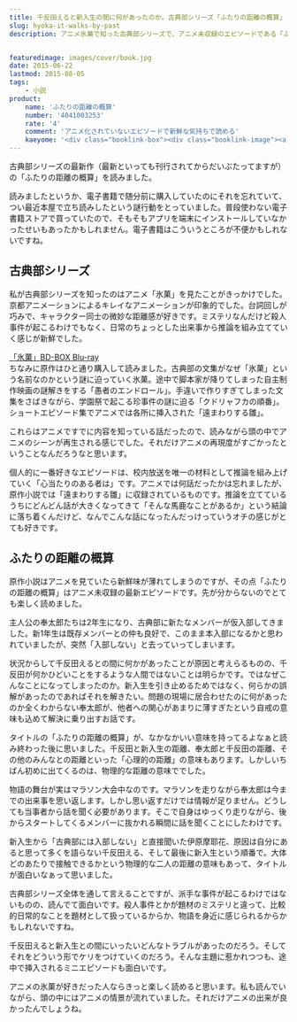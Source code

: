 ```yaml
---
title: 千反田えると新入生の間に何があったのか。古典部シリーズ「ふたりの距離の概算」
slug: hyoka-it-walks-by-past
description: アニメ氷菓で知った古典部シリーズで、アニメ未収録のエピソードである「ふたりの距離の概算」を読みました。先を知らない状態だったこともあってか、とても楽しく読めました。アニメ版が好きだった人ならきっと楽しめると思います。


featuredimage: images/cover/book.jpg
date: 2015-06-22
lastmod: 2015-08-05
tags: 
    - 小説
product:
    name: 'ふたりの距離の概算'
    number: '4041003253'
    rate: '4'
    comment: 'アニメ化されていないエピソードで新鮮な気持ちで読める'
    kaeyome: '<div class="booklink-box"><div class="booklink-image"><a href="http://www.amazon.co.jp/exec/obidos/asin/4041003253/illusionspace-22/" target="_blank" rel="nofollow" ><img src="http://ecx.images-amazon.com/images/I/51q3sZqcpLL._SL160_.jpg" style="border: none;" /></a></div><div class="booklink-info"><div class="booklink-name"><a href="http://www.amazon.co.jp/exec/obidos/asin/4041003253/illusionspace-22/" target="_blank" rel="nofollow" >ふたりの距離の概算 (角川文庫)</a><div class="booklink-powered-date">posted with <a href="http://yomereba.com" rel="nofollow" target="_blank">ヨメレバ</a></div></div><div class="booklink-detail">米澤 穂信 角川書店(角川グループパブリッシング) 2012-06-22    </div><div class="booklink-link2"><div class="shoplinkamazon"><a href="http://www.amazon.co.jp/exec/obidos/asin/4041003253/illusionspace-22/" target="_blank" rel="nofollow" >Amazon</a></div><div class="shoplinkkindle"><a href="http://www.amazon.co.jp/exec/obidos/ASIN/B009TNT02I/illusionspace-22/" target="_blank" rel="nofollow" >Kindle</a></div><div class="shoplinkrakuten"><a href="http://hb.afl.rakuten.co.jp/hgc/11acbc01.369b1bf6.11acbc02.cabf9fe9/?pc=http%3A%2F%2Fbooks.rakuten.co.jp%2Frb%2F11683986%2F%3Fscid%3Daf_ich_link_urltxt%26m%3Dhttp%3A%2F%2Fm.rakuten.co.jp%2Fev%2Fbook%2F" target="_blank" rel="nofollow" >楽天ブックス</a></div>                  	  <div class="shoplinkkino"><a href="http://ck.jp.ap.valuecommerce.com/servlet/referral?sid=3085416&pid=882196163&vc_url=http%3A%2F%2Fwww.kinokuniya.co.jp%2Ff%2Fdsg-01-9784041003251" target="_blank" rel="nofollow" >紀伊國屋書店<img src="https://ad.jp.ap.valuecommerce.com/servlet/gifbanner?sid=3085416&pid=882196163" height="1" width="1" border="0"></a></div>	  	  	</div></div><div class="booklink-footer"></div></div>'
---
```


古典部シリーズの最新作（最新といっても刊行されてからだいぶたってますが）の「ふたりの距離の概算」を読みました。

読みましたというか、電子書籍で随分前に購入していたのにそれを忘れていて、つい最近本屋で立ち読みしたという謎行動をとっていました。普段使わない電子書籍ストアで買っていたので、そもそもアプリを端末にインストールしていなかったせいもあったかもしれません。電子書籍はこういうところが不便かもしれないですね。


## 古典部シリーズ


私が古典部シリーズを知ったのはアニメ「氷菓」を見たことがきっかけでした。京都アニメーションによるキレイなアニメーションが印象的でした。台詞回しが巧みで、キャラクター同士の微妙な距離感が好きです。ミステリなんだけど殺人事件が起こるわけでもなく、日常のちょっとした出来事から推論を組み立てていく感じが新鮮でした。

<div data-role="amazonjs" data-asin="B00OZC2IWC" data-locale="JP" data-tmpl="" data-img-size="" class="asin_B00OZC2IWC_JP_ amazonjs_item"><div class="amazonjs_indicator"><span class="amazonjs_indicator_img"></span><a class="amazonjs_indicator_title" href="#">「氷菓」BD-BOX Blu-ray</a><span class="amazonjs_indicator_footer"></span></div></div>
ちなみに原作はひと通り購入して読みました。古典部の文集がなぜ「氷菓」という名前なのかという謎に迫っていく氷菓。途中で脚本家が降りてしまった自主制作映画の謎解きをする「愚者のエンドロール」。手違いで作りすぎてしまった文集をさばきながら、学園祭で起こる珍事件の謎に迫る「クドリャフカの順番」。ショートエピソード集でアニメでは各所に挿入された「遠まわりする雛」。

これらはアニメですでに内容を知っている話だったので、読みながら頭の中でアニメのシーンが再生される感じでした。それだけアニメの再現度がすごかったということなんだろうなと思います。

個人的に一番好きなエピソードは、校内放送を唯一の材料として推論を組み上げていく「心当たりのある者は」です。アニメでは何話だったかは忘れましたが、原作小説では「遠まわりする雛」に収録されているものです。推論を立てているうちにどんどん話が大きくなってきて「そんな馬鹿なことがあるか」という結論に落ち着くんだけど、なんでこんな話になったんだっけっていうオチの感じがとても好きです。


## ふたりの距離の概算


原作小説はアニメを見ていたら新鮮味が薄れてしまうのですが、その点「ふたりの距離の概算」はアニメ未収録の最新エピソードです。先が分からないのでとても楽しく読めました。

主人公の奉太郎たちは2年生になり、古典部に新たなメンバーが仮入部してきました。新1年生は既存メンバーとの仲も良好で、このまま本入部になるかと思われていましたが、突然「入部しない」と去っていってしまいます。

状況からして千反田えるとの間に何かがあったことが原因と考えらるものの、千反田が何かひどいことをするような人間ではないことは明らかです。ではなぜこんなことになってしまったのか。新入生を引き止めるためではなく、何らかの誤解があったのであればそれを解きたい。問題の現場に居合わせたのに何があったのか全くわからない奉太郎が、他者への関心があまりに薄すぎたという自戒の意味も込めて解決に乗り出すお話です。

タイトルの「ふたりの距離の概算」が、なかなかいい意味を持ってるよなぁと読み終わった後に思いました。千反田と新入生の距離、奉太郎と千反田の距離、その他のみんなとの距離といった「心理的の距離」の意味もあります。しかしいちばん初めに出てくるのは、物理的な距離の意味ででした。

物語の舞台が実はマラソン大会中なのです。マラソンを走りながら奉太郎は今までの出来事を思い返します。しかし思い返すだけでは情報が足りません。どうしても当事者から話を聞く必要があります。そこで自身はゆっくり走りながら、後からスタートしてくるメンバーに抜かれる瞬間に話を聞くことにしたわけです。

新入生から「古典部には入部しない」と直接聞いた伊原摩耶花、原因は自分にあると思って多くを語らない千反田える、そして最後に新入生という順番で。大体どのあたりで接触できるかという物理的な二人の距離の意味もあって、タイトルが面白いなぁって思いました。

古典部シリーズ全体を通して言えることですが、派手な事件が起こるわけではないものの、読んでて面白いです。殺人事件とかが題材のミステリと違って、比較的日常的なことを題材として扱っているからか、物語を身近に感じられるからかもしれないですね。

千反田えると新入生との間にいったいどんなトラブルがあったのだろう。そしてそれをどういう形でケリをつけていくのだろう。そんな主題に惹かれつつも、途中で挿入されるミニエピソードも面白いです。

アニメの氷菓が好きだった人ならきっと楽しく読めると思います。私も読んでいながら、頭の中にはアニメの情景が流れていました。それだけアニメの出来が良かったんでしょうね。


  